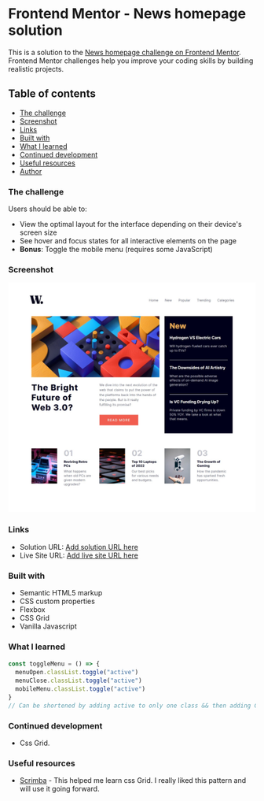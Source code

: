 # Frontend Mentor - News homepage solution

This is a solution to the [News homepage challenge on Frontend Mentor](https://www.frontendmentor.io/challenges/news-homepage-H6SWTa1MFl). Frontend Mentor challenges help you improve your coding skills by building realistic projects. 

## Table of contents

  - [The challenge](#the-challenge)
  - [Screenshot](#screenshot)
  - [Links](#links)
  - [Built with](#built-with)
  - [What I learned](#what-i-learned)
  - [Continued development](#continued-development)
  - [Useful resources](#useful-resources)
  - [Author](#author)

### The challenge

Users should be able to:

- View the optimal layout for the interface depending on their device's screen size
- See hover and focus states for all interactive elements on the page
- **Bonus**: Toggle the mobile menu (requires some JavaScript)

### Screenshot

![](./screenshot.jpg)


### Links

- Solution URL: [Add solution URL here](https://github.com/M1RAK/news-homepage-main)
- Live Site URL: [Add live site URL here](https://your-live-site-url.com)


### Built with

- Semantic HTML5 markup
- CSS custom properties
- Flexbox
- CSS Grid
- Vanilla Javascript

### What I learned
```js
const toggleMenu = () => {
  menuOpen.classList.toggle("active")
  menuClose.classList.toggle("active")
  mobileMenu.classList.toggle("active")
}
// Can be shortened by adding active to only one class && then adding Css for adjacent elements.
```

### Continued development
- Css Grid.

### Useful resources

- [Scrimba](https://www.scrimba.com) - This helped me learn css Grid. I really liked this pattern and will use it going forward.
<!-- 
## Author

- Website - [Add your name here](https://www.your-site.com)
- Frontend Mentor - [@yourusername](https://www.frontendmentor.io/profile/yourusername)
- Twitter - [@yourusername](https://www.twitter.com/yourusername) -->

